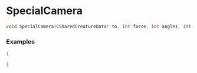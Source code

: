 # SpecialCamera

```cpp - C++
void SpecialCamera(CSharedCreatureData* to, int force, int angle1, int angle2, int time, int range, int duration);
```

### Examples
```cpp - C++
{

}
```
